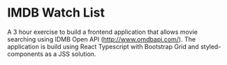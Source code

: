 # IMDB Watch List

A 3 hour exercise to build a frontend application that allows movie searching using IDMB Open API (http://www.omdbapi.com/). The application is build using React Typescript with Bootstrap Grid and styled-components as a JSS solution.
